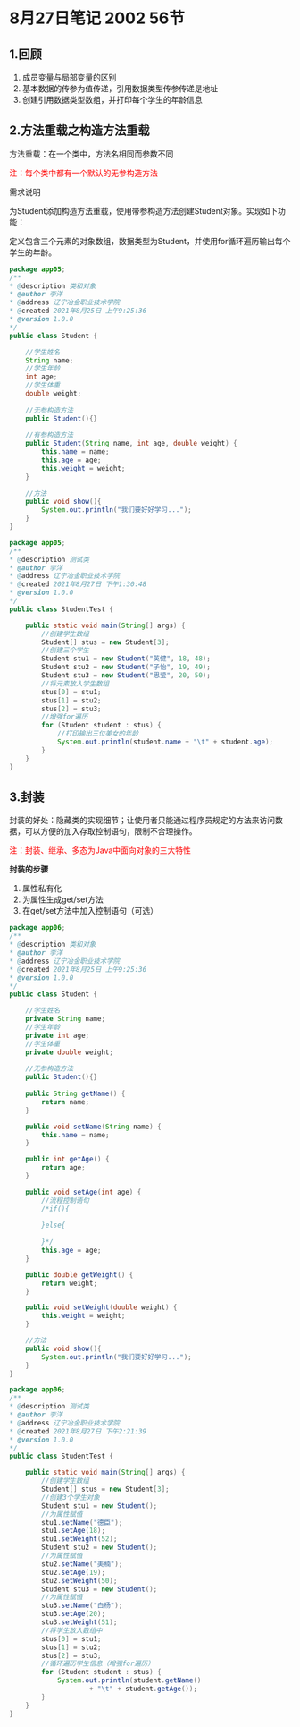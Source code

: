 #  8月27日笔记 2002 56节

## 1.回顾

1. 成员变量与局部变量的区别
2. 基本数据的传参为值传递，引用数据类型传参传递是地址
3. 创建引用数据类型数组，并打印每个学生的年龄信息

## 2.方法重载之构造方法重载

方法重载：在一个类中，方法名相同而参数不同

<font color="red">注：每个类中都有一个默认的无参构造方法</font>

需求说明

为Student添加构造方法重载，使用带参构造方法创建Student对象。实现如下功能：

定义包含三个元素的对象数组，数据类型为Student，并使用for循环遍历输出每个学生的年龄。

```java
package app05;
/** 
* @description 类和对象
* @author 李洋 
* @address 辽宁冶金职业技术学院
* @created 2021年8月25日 上午9:25:36
* @version 1.0.0
*/
public class Student {

	//学生姓名
	String name;
	//学生年龄
	int age;
	//学生体重
	double weight;
	
	//无参构造方法
	public Student(){}
	
	//有参构造方法
	public Student(String name, int age, double weight) {
		this.name = name;
		this.age = age;
		this.weight = weight;
	}
	
	//方法
	public void show(){
		System.out.println("我们要好好学习...");
	}
}
```

```java
package app05;
/** 
* @description 测试类
* @author 李洋 
* @address 辽宁冶金职业技术学院
* @created 2021年8月27日 下午1:30:48
* @version 1.0.0
*/
public class StudentTest {

	public static void main(String[] args) {
		//创建学生数组
		Student[] stus = new Student[3];
		//创建三个学生
		Student stu1 = new Student("英健", 18, 48);
		Student stu2 = new Student("子怡", 19, 49);
		Student stu3 = new Student("思莹", 20, 50);
		//将元素放入学生数组
		stus[0] = stu1;
		stus[1] = stu2;
		stus[2] = stu3;
		//增强for遍历
		for (Student student : stus) {
			//打印输出三位美女的年龄
			System.out.println(student.name + "\t" + student.age);
		}
	}
}
```

## 3.封装

封装的好处：隐藏类的实现细节；让使用者只能通过程序员规定的方法来访问数据，可以方便的加入存取控制语句，限制不合理操作。

<font color="red">注：封装、继承、多态为Java中面向对象的三大特性</font>

**封装的步骤**

1. 属性私有化
2. 为属性生成get/set方法
3. 在get/set方法中加入控制语句（可选）

```java
package app06;
/** 
* @description 类和对象
* @author 李洋 
* @address 辽宁冶金职业技术学院
* @created 2021年8月25日 上午9:25:36
* @version 1.0.0
*/
public class Student {

	//学生姓名
	private String name;
	//学生年龄
	private int age;
	//学生体重
	private double weight;
	
	//无参构造方法
	public Student(){}
	
	public String getName() {
		return name;
	}

	public void setName(String name) {
		this.name = name;
	}

	public int getAge() {
		return age;
	}

	public void setAge(int age) {
		//流程控制语句
		/*if(){
			
		}else{
			
		}*/
		this.age = age;
	}

	public double getWeight() {
		return weight;
	}

	public void setWeight(double weight) {
		this.weight = weight;
	}

	//方法
	public void show(){
		System.out.println("我们要好好学习...");
	}
}
```

```java
package app06;
/** 
* @description 测试类
* @author 李洋 
* @address 辽宁冶金职业技术学院
* @created 2021年8月27日 下午2:21:39
* @version 1.0.0
*/
public class StudentTest {

	public static void main(String[] args) {
		//创建学生数组
		Student[] stus = new Student[3];
		//创建3个学生对象
		Student stu1 = new Student();
		//为属性赋值
		stu1.setName("德臣");
		stu1.setAge(18);
		stu1.setWeight(52);
		Student stu2 = new Student();
		//为属性赋值
		stu2.setName("美楠");
		stu2.setAge(19);
		stu2.setWeight(50);
		Student stu3 = new Student();
		//为属性赋值
		stu3.setName("白杨");
		stu3.setAge(20);
		stu3.setWeight(51);
		//将学生放入数组中
		stus[0] = stu1;
		stus[1] = stu2;
		stus[2] = stu3;
		//循环遍历学生信息（增强for遍历）
		for (Student student : stus) {
			System.out.println(student.getName()
					+ "\t" + student.getAge());
		}
	}
}
```

